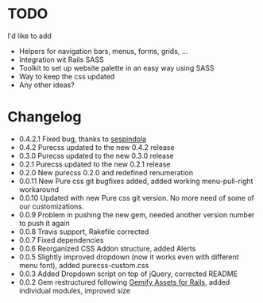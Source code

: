 # TODO
I'd like to add
- Helpers for navigation bars, menus, forms, grids, ...
- Integration wit Rails SASS
- Toolkit to set up website palette in an easy way using SASS
- Way to keep the css updated
- Any other ideas?


# Changelog
- 0.4.2.1 Fixed bug, thanks to
  [sespindola](https://github.com/mseri/rails-purecss/pull/2)
- 0.4.2 Purecss updated to the new 0.4.2 release
- 0.3.0 Purecss updated to the new 0.3.0 release
- 0.2.1 Purecss updated to the new 0.2.1 release
- 0.2.0 New purecss 0.2.0 and redefined renumeration
- 0.0.11 New Pure css git bugfixes added, added working menu-pull-right workaround
- 0.0.10 Updated with new Pure css git version. No more need of some of our customizations. 
- 0.0.9 Problem in pushing the new gem, needed another version number to push it again
- 0.0.8 Travis support, Rakefile corrected
- 0.0.7 Fixed dependencies
- 0.0.6 Reorganized CSS Addon structure, added Alerts
- 0.0.5 Slightly improved dropdown (now it works even with different menu font), added purecss-custom.css
- 0.0.3 Added Dropdown script on top of jQuery, corrected README
- 0.0.2 Gem restructured following [Gemify Assets for Rails](http://prioritized.net/blog/gemify-assets-for-rails/), added individual modules, improved size
